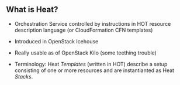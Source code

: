 ## What is Heat?

* Orchestration Service controlled by instructions in HOT resource description
  language (or CloudFormation CFN templates)

* Introduced in OpenStack Icehouse

* Really usable as of OpenStack Kilo (some teething trouble)

* Terminology: Heat _Templates_ (written in HOT) describe a setup consisting of
  one or more resources and are instantianted as Heat _Stacks_.

<!--
I'll start off with the TL;DR on Heat. It is Openstack's *orchestration*
component. In plain english this means that it manages and coordinates all the
other OpenStack services, much like a conductor for an orchestra. The score
that describes the "music" being played is written in the HOT resource
description language. CFN templates will work as well, so expect customers who
try to get their CloudFormation templates running on Heat.

Heat has been around for a while: it got introduced formally in Icehouse and
when Kilo came around a bunch of fairly annoying bugs got fixed which made it
really usable.

A word on terminology I'll use throughout this training: Heat processes
so-called "Heat Templates" which are files written in the HOT template
language. This is the score used for cloud orchestration, to put it in musical
terms. These templates are *instantiated*, which is to say, the resources
described in them are created. The result is called a Heat *Stack*.
-->

